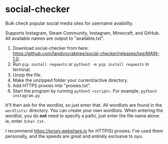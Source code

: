 # social-checker
Bulk check popular social media sites for username avaibility. 

Supports Instagram, Steam Community, Instagram, Minecraft, and GitHub.
All available names are output to "available.txt". 

1. Download social-checker from here: https://github.com/landoncrabtree/social-checker/releases/tag/MAIN-1.0.
2. Run `pip install requests` or `python3 -m pip install requests` in terminal.
3. Unzip the file.
4. Make the unzipped folder your current/active directory.
5. Add HTTPS proxies into "proxies.txt". 
6. Start the program by running `python3 <script>`. For example, `python3 instagram.py`
  
It'll then ask for the wordlist, so just enter that. All wordlists are found in the `wordlists/` directory. You can create your own wordlists. When entering the wordlist, you do **not** need to specify a path/, just enter the file name alone: ie, enter `3char.txt`.


I recommend https://proxy.webshare.io for HTTP(S) proxies. I've used them personally, and the speeds are great and entirely exclusive to oyu.
